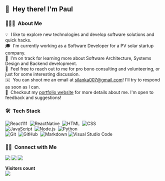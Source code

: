 <!-- <img alt="Night Coding" src="./assets/Hand%20Wave.gif" width='40' align="left"/><h2>Hey there! I'm Aditya</h2> -->

## 👋 &nbsp;Hey there! I'm Paul

### 👨🏻‍💻 &nbsp;About Me

💡 &nbsp;I like to explore new technologies and develop software solutions and quick hacks.\
🎓 &nbsp;I'm currently working as a Software Developer for a PV solar startup company.\
🌱 &nbsp;I'm on track for learning more about Software Architecture, Systems Design and Backend development.\
💬 &nbsp;Feel free to reach out to me for pro bono consulting and volunteering, or just for some interesting discussion.\
✉️ &nbsp;You can shoot me an email at silanka007@gmail.com! I'll try to respond as soon as I can.\
📄 &nbsp;Checkout my [portfolio website](https://paulonyekwelu.com) for more details about me. I'm open to feedback and suggestions!

<!-- <img alt="Night Coding" src="https://raw.githubusercontent.com/AVS1508/AVS1508/master/assets/Night-Coding.gif" align="right"/> -->

### 🛠 &nbsp;Tech Stack

![React111](https://img.shields.io/badge/-React-05122A?style=flat&logo=react)&nbsp;
![ReactNative](https://img.shields.io/badge/-React-05122A?style=flat&logo=react)&nbsp;
![HTML](https://img.shields.io/badge/-HTML-05122A?style=flat&logo=HTML5)&nbsp;
![CSS](https://img.shields.io/badge/-CSS-05122A?style=flat&logo=CSS3&logoColor=1572B6)&nbsp;\
![JavaScript](https://img.shields.io/badge/-JavaScript-05122A?style=flat&logo=javascript)&nbsp;
![Node.js](https://img.shields.io/badge/-Node.js-05122A?style=flat&logo=node.js)&nbsp;
![Python](https://img.shields.io/badge/-Python-05122A?style=flat&logo=python)&nbsp;\
![Git](https://img.shields.io/badge/-Git-05122A?style=flat&logo=git)&nbsp;
![GitHub](https://img.shields.io/badge/-GitHub-05122A?style=flat&logo=github)&nbsp;
![Markdown](https://img.shields.io/badge/-Markdown-05122A?style=flat&logo=markdown)
![Visual Studio Code](https://img.shields.io/badge/-Visual%20Studio%20Code-05122A?style=flat&logo=visual-studio-code&logoColor=007ACC)&nbsp;
<!-- ![Flask](https://img.shields.io/badge/-Flask-05122A?style=flat&logo=flask)&nbsp; -->
<!-- ![Django](https://img.shields.io/badge/-Django-05122A?style=flat&logo=django&logoColor=092E20)&nbsp; -->
<!-- ![Bootstrap](https://img.shields.io/badge/-Bootstrap-05122A?style=flat&logo=bootstrap&logoColor=563D7C)&nbsp; -->
<!-- ![Django](https://img.shields.io/badge/-Django-05122A?style=flat&logo=django&logoColor=092E20)&nbsp; -->
<!-- ![Java](https://img.shields.io/badge/-Java-05122A?style=flat&logo=Java&logoColor=FFA518)&nbsp; -->
<!-- ![R (Statistics)](https://img.shields.io/badge/-R-05122A?style=flat&logo=R&logoColor=276DC3)\ -->


<!-- ### ⚙️ &nbsp;GitHub Analytics

<p align="center">
<a href="https://github.com/silanka007">
  <img height="180em" src="https://github-readme-stats-eight-theta.vercel.app/api?username=silanka007&show_icons=true&theme=algolia&include_all_commits=true&count_private=true"/>
  <img height="180em" src="https://github-readme-stats-eight-theta.vercel.app/api/top-langs/?username=silanka007&layout=compact&langs_count=8&theme=algolia"/>
</a>
</p> -->

### 🤝🏻 &nbsp;Connect with Me

<p align="left">
<a href="https://paulonyekwelu.com"><img src="https://img.shields.io/badge/-paulonyekwelu.com-3423A6?style=flat&logo=Google-Chrome&logoColor=white"/></a>
<a href="https://www.linkedin.com/in/paulonyekwelu/"><img src="https://img.shields.io/badge/-Paul%20Onyekwelu-0077B5?style=flat&logo=Linkedin&logoColor=white"/></a>
<a href="https://twitter.com/rx_silanka"><img src="https://img.shields.io/twitter/url?label=Rx_Silanka&style=social&url=https%3A%2F%2Ftwitter.com%2Frx_silanka"/></a>

<!-- 
<a href="https://instagram.com/username"><img src="https://img.shields.io/badge/-@adityavs__-E4405F?style=flat&logo=Instagram&logoColor=white"/></a>
<a href="https://facebook.com/username"><img src="https://img.shields.io/badge/-@AVS1508-1877F2?style=flat&logo=Facebook&logoColor=white"/></a>
<a href="https://www.pinterest.ca/username"><img src="https://img.shields.io/badge/-@AVS1508-BD081C?style=flat&logo=Pinterest&logoColor=white"/></a>
<a href="https://www.behance.net/username"><img src="https://img.shields.io/badge/-@AVS1508-1769FF?style=flat&logo=Behance&logoColor=white"/></a> -->
</p>
<p align="left"> 
  <b>Visitors count</b><br>
  <img src="https://profile-counter.glitch.me/silanka007/count.svg" />
</p>
